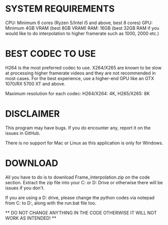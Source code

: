 # SYSTEM REQUIREMENTS
CPU: Minimum 6 cores (Ryzen 5/Intel i5 and above, best 8 cores)
GPU: Minimum 4GB VRAM (best 8GB VRAM)
RAM: 16GB (best 32GB RAM if you would like to do interpolation to higher framerate such as 1000, 2000 etc.)

# BEST CODEC TO USE

H264 is the most preferred codec to use. X264/X265 are known to be slow at processing higher framerate videos and they are not recommended in most cases. For the best experience, use a higher-end GPU like an GTX 1070/RX 5700 XT and above.

Maximum resolution for each codec:
H264/X264: 4K,
H265/X265: 8K

# DISCLAIMER

This program may have bugs. If you do encounter any, report it on the issues in GitHub.

There is no support for Mac or Linux as this application is only for Windows.

# DOWNLOAD

All you have to do is to download Frame_Interpolation.zip on the code section. Extract the zip file into your C: or D: Drive or otherwise there will be issues if you don't.

If you are using a D: drive, please change the python codes via notepad from C: to D:, along with the run.bat file too.

** DO NOT CHANGE ANYTHING IN THE CODE OTHERWISE IT WILL NOT WORK AS INTENDED! **
